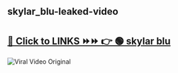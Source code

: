 
 ## skylar_blu-leaked-video 

# <h2><a href="https://clipsfans.com/skylar_blu&ref=git">🔗 Click to LINKS ⏩⏩ 👉 🟢 skylar blu </a></h2>

<a href="https://clipsfans.com/skylar_blu&ref=git" rel="nofollow" data-target="animated-image.originalLink"><img src="https://i.ibb.co.com/xMMVF88/686577567.gif" alt="Viral Video Original" style="max-width: 100%; display: inline-block;" data-target="animated-image.originalImage"></a>
